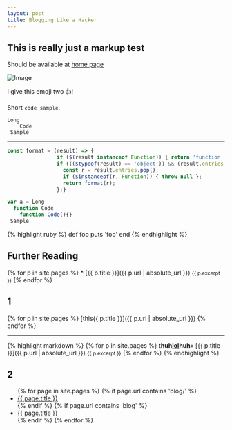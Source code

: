 ```yaml
---
layout: post
title: Blogging Like a Hacker
---
```


## This is really just a markup test

Should be available at [home page](https://hexalang.github.io/blog/Test.html)

![Image](https://camo.githubusercontent.com/d2859c86098704b6fd302cb72b805992ada729b1/68747470733a2f2f686578616c616e672e6769746875622e696f2f66617669636f6e2f66617669636f6e2d39367839362e706e67)

I give this emoji two :+1:!

Short `code sample`.

```
Long
	Code
 Sample
```


---


```js
const format = (result) => {
                if ($(result instanceof Function)) { return 'function' };
                if ((($typeof(result) == 'object')) && (result.entries != null)) {
                  const r = result.entries.pop();
                  if ($instanceof(r, Function)) { throw null };
                  return format(r);
                };}

var a = Long
  function Code
	function Code(){}
 Sample
```

{% highlight ruby %}
def foo
  puts 'foo'
end
{% endhighlight %}

## Further Reading

{% for p in site.pages %}
     * [{{ p.title }}]({{ p.url | absolute_url }})
        <small>{{ p.excerpt }}</small>
{% endfor %}

## 1

<div markdown="1">
{% for p in site.pages %}
  [this{{ p.title }}]({{ p.url | absolute_url }})
{% endfor %}
</div>

---

{% highlight markdown %}
{% for p in site.pages %}
     t<b>huh<a href="#">lol</a>huh</b>x [{{ p.title }}]({{ p.url | absolute_url }})
        <small>{{ p.excerpt }}</small>
{% endfor %}
{% endhighlight %}

## 2

<ul>
  {% for page in site.pages %}
	{% if page.url contains 'blog/' %}
  <li>
    <a href="{{ page.url | absolute_url }}">{{ page.title }}</a>
  </li>
	{% endif %}
	{% if page.url contains 'blog' %}
  <li>
    <a href="{{ page.url | absolute_url }}">{{ page.title }}</a>
  </li>
	{% endif %}
  {% endfor %}
</ul>
